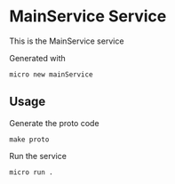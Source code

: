 # MainService Service

This is the MainService service

Generated with

```
micro new mainService
```

## Usage

Generate the proto code

```
make proto
```

Run the service

```
micro run .
```